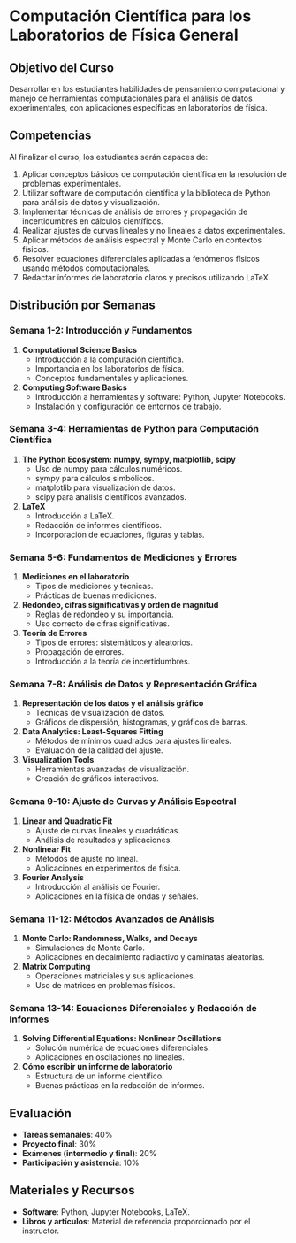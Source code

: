 
# Computación Científica para los Laboratorios de Física General

## Objetivo del Curso
Desarrollar en los estudiantes habilidades de pensamiento computacional y manejo de herramientas computacionales para el análisis de datos experimentales, con aplicaciones específicas en laboratorios de física.

## Competencias
Al finalizar el curso, los estudiantes serán capaces de:
1. Aplicar conceptos básicos de computación científica en la resolución de problemas experimentales.
2. Utilizar software de computación científica y la biblioteca de Python para análisis de datos y visualización.
3. Implementar técnicas de análisis de errores y propagación de incertidumbres en cálculos científicos.
4. Realizar ajustes de curvas lineales y no lineales a datos experimentales.
5. Aplicar métodos de análisis espectral y Monte Carlo en contextos físicos.
6. Resolver ecuaciones diferenciales aplicadas a fenómenos físicos usando métodos computacionales.
7. Redactar informes de laboratorio claros y precisos utilizando LaTeX.

## Distribución por Semanas

### Semana 1-2: Introducción y Fundamentos
1. **Computational Science Basics**
   - Introducción a la computación científica.
   - Importancia en los laboratorios de física.
   - Conceptos fundamentales y aplicaciones.
2. **Computing Software Basics**
   - Introducción a herramientas y software: Python, Jupyter Notebooks.
   - Instalación y configuración de entornos de trabajo.

### Semana 3-4: Herramientas de Python para Computación Científica
1. **The Python Ecosystem: numpy, sympy, matplotlib, scipy**
   - Uso de numpy para cálculos numéricos.
   - sympy para cálculos simbólicos.
   - matplotlib para visualización de datos.
   - scipy para análisis científicos avanzados.
2. **LaTeX**
   - Introducción a LaTeX.
   - Redacción de informes científicos.
   - Incorporación de ecuaciones, figuras y tablas.

### Semana 5-6: Fundamentos de Mediciones y Errores
1. **Mediciones en el laboratorio**
   - Tipos de mediciones y técnicas.
   - Prácticas de buenas mediciones.
2. **Redondeo, cifras significativas y orden de magnitud**
   - Reglas de redondeo y su importancia.
   - Uso correcto de cifras significativas.
3. **Teoría de Errores**
   - Tipos de errores: sistemáticos y aleatorios.
   - Propagación de errores.
   - Introducción a la teoría de incertidumbres.

### Semana 7-8: Análisis de Datos y Representación Gráfica
1. **Representación de los datos y el análisis gráfico**
   - Técnicas de visualización de datos.
   - Gráficos de dispersión, histogramas, y gráficos de barras.
2. **Data Analytics: Least-Squares Fitting**
   - Métodos de mínimos cuadrados para ajustes lineales.
   - Evaluación de la calidad del ajuste.
3. **Visualization Tools**
   - Herramientas avanzadas de visualización.
   - Creación de gráficos interactivos.

### Semana 9-10: Ajuste de Curvas y Análisis Espectral
1. **Linear and Quadratic Fit**
   - Ajuste de curvas lineales y cuadráticas.
   - Análisis de resultados y aplicaciones.
2. **Nonlinear Fit**
   - Métodos de ajuste no lineal.
   - Aplicaciones en experimentos de física.
3. **Fourier Analysis**
   - Introducción al análisis de Fourier.
   - Aplicaciones en la física de ondas y señales.

### Semana 11-12: Métodos Avanzados de Análisis
1. **Monte Carlo: Randomness, Walks, and Decays**
   - Simulaciones de Monte Carlo.
   - Aplicaciones en decaimiento radiactivo y caminatas aleatorias.
2. **Matrix Computing**
   - Operaciones matriciales y sus aplicaciones.
   - Uso de matrices en problemas físicos.

### Semana 13-14: Ecuaciones Diferenciales y Redacción de Informes
1. **Solving Differential Equations: Nonlinear Oscillations**
   - Solución numérica de ecuaciones diferenciales.
   - Aplicaciones en oscilaciones no lineales.
2. **Cómo escribir un informe de laboratorio**
   - Estructura de un informe científico.
   - Buenas prácticas en la redacción de informes.

## Evaluación
- **Tareas semanales**: 40%
- **Proyecto final**: 30%
- **Exámenes (intermedio y final)**: 20%
- **Participación y asistencia**: 10%

## Materiales y Recursos
- **Software**: Python, Jupyter Notebooks, LaTeX.
- **Libros y artículos**: Material de referencia proporcionado por el instructor.
